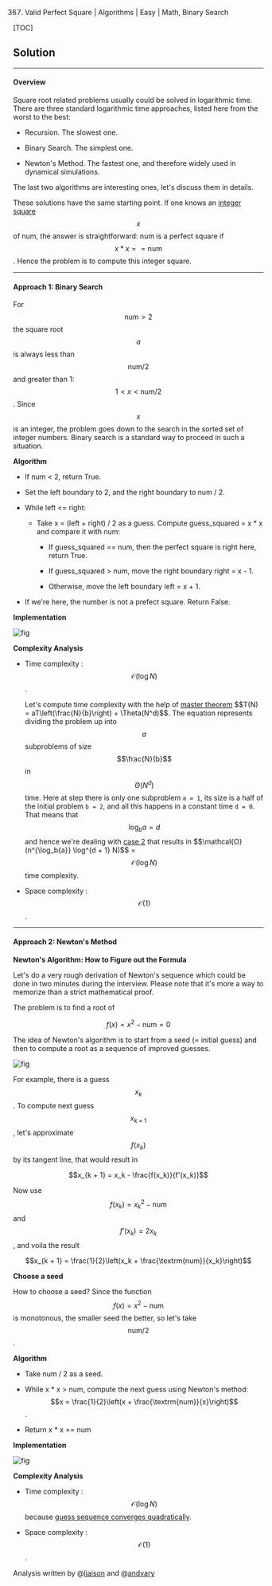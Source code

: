 367. Valid Perfect Square | Algorithms | Easy | Math, Binary Search

[TOC]

## Solution

--- 

#### Overview

Square root related problems usually could be solved in logarithmic time.
There are three standard logarithmic time approaches, 
listed here from the worst to the best:

- Recursion. The slowest one. 

- Binary Search. The simplest one.

- Newton's Method. The fastest one, and therefore widely used in dynamical
simulations. 

The last two algorithms are interesting ones, let's discuss them in details. 

These solutions have the same starting point.
If one knows an [integer square](https://en.wikipedia.org/wiki/Integer_square_root)
$$x$$ of num, the answer is straightforward: num is a perfect square 
if $$x * x == \textrm{num}$$. Hence the problem is to compute this integer
square.

 



---
#### Approach 1: Binary Search 

For $$\textrm{num} > 2$$ the square root $$a$$ is always less than 
$$\textrm{num} / 2$$ and greater than 1: 
$$1 < x < \textrm{num} / 2$$.
Since $$x$$ is an integer, the problem goes down to the search in the 
sorted set of integer numbers.
Binary search is a standard way to proceed in such a situation. 

**Algorithm**

- If num < 2, return True.

- Set the left boundary to 2, and the right boundary to num / 2.

- While left <= right:

    - Take x = (left + right) / 2 as a guess. 
    Compute guess_squared = x * x and compare it with num:
    
        - If guess_squared == num, then the perfect square is right here, return True.
        
        - If guess_squared > num, move the right boundary right = x - 1.
        
        - Otherwise, move the left boundary left = x + 1.
        
- If we're here, the number is not a prefect square. Return False.

**Implementation**

![fig](../Figures/367/binary.png) 



**Complexity Analysis**

* Time complexity : $$\mathcal{O}(\log N)$$. 

    Let's compute time complexity with the help of 
    [master theorem](https://en.wikipedia.org/wiki/Master_theorem_(analysis_of_algorithms)) 
    $$T(N) = aT\left(\frac{N}{b}\right) + \Theta(N^d)$$.
    The equation represents dividing the problem 
    up into $$a$$ subproblems of size $$\frac{N}{b}$$ in $$\Theta(N^d)$$ time. 
    Here at step there is only one subproblem `a = 1`, its size 
    is a half of the initial problem `b = 2`, 
    and all this happens in a constant time `d = 0`.
    That means that $$\log_b{a} = d$$ and hence we're dealing with 
    [case 2](https://en.wikipedia.org/wiki/Master_theorem_(analysis_of_algorithms)#Case_2_example)
    that results in $$\mathcal{O}(n^{\log_b{a}} \log^{d + 1} N)$$
    = $$\mathcal{O}(\log N)$$ time complexity.

* Space complexity : $$\mathcal{O}(1)$$.
 



---
#### Approach 2: Newton's Method

**Newton's Algorithm: How to Figure out the Formula**

Let's do a very rough derivation of Newton's sequence which could be
done in two minutes during the interview. Please note that it's more
a way to memorize than a strict mathematical proof. 

The problem is to find a root of 

$$f(x) = x^2 - \textrm{num} = 0$$

The idea of Newton's algorithm is to start from a seed (= initial guess) 
and then to compute a root as a sequence of improved guesses.  

![fig](../Figures/367/parabola4.png) 

For example, there is a guess $$x_k$$.
To compute next guess $$x_{k + 1}$$, let's
approximate $$f(x_k)$$ by its tangent line, that would result in

$$x_{k + 1} = x_k - \frac{f(x_k)}{f'(x_k)}$$

Now use $$f(x_k) = x_k^2 - \textrm{num}$$ and $$f'(x_k) = 2x_k$$, and voila
the result

$$x_{k + 1} = \frac{1}{2}\left(x_k + \frac{\textrm{num}}{x_k}\right)$$

**Choose a seed**

How to choose a seed? Since the function $$f(x) = x^2 - \textrm{num}$$
is monotonous, the smaller seed the better, so let's take $$\textrm{num}/2$$.

**Algorithm**

- Take num / 2 as a seed.

- While x * x > num, compute the next guess using Newton's method: 
$$x = \frac{1}{2}\left(x + \frac{\textrm{num}}{x}\right)$$.

- Return x * x == num

**Implementation**

![fig](../Figures/367/newton2.png) 



**Complexity Analysis**

* Time complexity : $$\mathcal{O}(\log N)$$ because [guess sequence converges
quadratically](https://en.wikipedia.org/wiki/Newton%27s_method#Proof_of_quadratic_convergence_for_Newton's_iterative_method). 

* Space complexity : $$\mathcal{O}(1)$$.


Analysis written by @[liaison](https://leetcode.com/liaison/)
and @[andvary](https://leetcode.com/andvary/)
